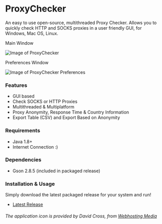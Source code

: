 # ProxyChecker
An easy to use open-source, multithreaded Proxy Checker.
Allows you to quickly check HTTP and SOCKS proxies in a user friendly GUI, for Windows, Mac OS, Linux.

Main Window

![Image of ProxyChecker](https://i.imgur.com/WhmwpBJ.gif)


Preferences Window

![Image of ProxyChecker Preferences](https://i.imgur.com/wejFQWT.png)



### Features
* GUI based
* Check SOCKS or HTTP Proxies
* Multithreaded & Multiplatform
* Proxy Anonymity, Response Time & Country Information
* Export Table (CSV) and Export Based on Anonymity

### Requirements
* Java 1.8+
* Internet Connection :)

### Dependencies
* Gson 2.8.5 (included in packaged release)

### Installation & Usage
Simply download the latest packaged release for your system and run!
* [Latest Release](https://github.com/HiddenMotives/ProxyChecker/releases/latest)




###### The application icon is provided by David Cross, from [Webhosting Media](http://webhostingmedia.net/) ######
